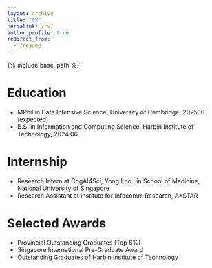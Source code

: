 ```yaml
---
layout: archive
title: "CV"
permalink: /cv/
author_profile: true
redirect_from:
  - /resume
---
```


{% include base_path %}

Education
==========
* MPhil in Data Intensive Science, University of Cambridge, 2025.10 (expected)
* B.S. in Information and Computing Science, Harbin Institute of Technology, 2024.06

Internship
==========
* Research Intern at CogAI4Sci, Yong Loo Lin School of Medicine, National University of Singapore
* Research Assistant at Institute for Infocomm Research, A*STAR

Selected Awards
==========
* Provincial Outstanding Graduates (Top 6%)
* Singapore International Pre-Graduate Award
* Outstanding Graduates of Harbin Institute of Technology

